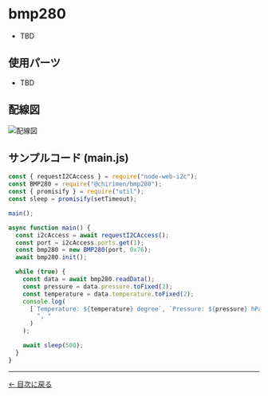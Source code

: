 # bmp280



- TBD

## 使用パーツ

- TBD



## 配線図

![配線図](../node-examples/bmp280/schematic.png "schematic")

## サンプルコード (main.js)

```javascript
const { requestI2CAccess } = require("node-web-i2c");
const BMP280 = require("@chirimen/bmp280");
const { promisify } = require("util");
const sleep = promisify(setTimeout);

main();

async function main() {
  const i2cAccess = await requestI2CAccess();
  const port = i2cAccess.ports.get(1);
  const bmp280 = new BMP280(port, 0x76);
  await bmp280.init();

  while (true) {
    const data = await bmp280.readData();
    const pressure = data.pressure.toFixed(2);
    const temperature = data.temperature.toFixed(2);
    console.log(
      [`Temperature: ${temperature} degree`, `Pressure: ${pressure} hPa`].join(
        ", "
      )
    );

    await sleep(500);
  }
}
```


---
[← 目次に戻る](./index.md)
